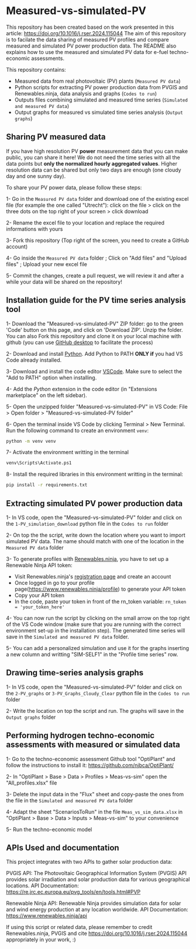 # Measured-vs-simulated-PV

This repository has been created based on the work presented in this article: https://doi.org/10.1016/j.rser.2024.115044 
The aim of this repository is to facilate the data sharing of measured PV profiles and compare measured and simulated PV power production data.
The README also explains how to use the measured and simulated PV data for e-fuel techno-economic assessments. 

This repository contains:
- Measured data from real photovoltaic (PV) plants (``Measured PV data``)
- Python scripts for extracting PV power production data from PVGIS and Renewables.ninja, data analysis and graphs (``Codes to run``)
- Outputs files combining simulated and measured time series (``Simulated and measured PV data``)
- Output graphs for measured vs simulated time series analysis (``Output graphs``)

## Sharing PV measured data

If you have high resolution PV **power** measurement data that you can make public, you can share it here!
We do not need the time series with all the data points but **only the normalized hourly aggregated values**. 
Higher resolution data can be shared but only two days are enough (one cloudy day and one sunny day).

To share your PV power data, please follow these steps:

1- Go in the ``Measured PV data`` folder and download one of the existing excel file (for example the one called "Utrecht"): click on the file > click on the three dots on the top right of your screen > click download

2- Rename the excel file to your location and replace the required informations with yours

3- Fork this repository (Top right of the screen, you need to create a GitHub account)

4- Go inside the ``Measured PV data`` folder ; Click on "Add files" and "Upload files" ; Upload your new excel file

5- Commit the changes, create a pull request, we will review it and after a while your data will be shared on the repository!

## Installation guide for the PV time series analysis tool

1- Download the "Measured-vs-simulated-PV" ZIP folder: go to the green 'Code' button on this page, and click on 'Download ZIP'. Unzip the folder. 
You can also Fork this repository and clone it on your local machine with github (you can use [GitHub desktop](https://desktop.github.com/download/) to facilitate the process) 

2- Download and install [Python](https://www.python.org/downloads/). Add Python to PATH **ONLY if** you had VS Code already installed.

3- Download and install the code editor [VSCode](https://code.visualstudio.com/). Make sure to select the "Add to PATH" option when installing. 

4- Add the *Python* extension in the code editor (in "Extensions marketplace" on the left sidebar).

5- Open the unzipped folder "Measured-vs-simulated-PV" in VS Code: File > Open folder > "Measured-vs-simulated-PV folder"

6- Open the terminal inside VS Code by clicking Terminal > New Terminal. Run the following command to create an environment ``venv``:

``` bash
python -m venv venv
```
7- Activate the environment writting in the terminal

``` bash
venv\Scripts\Activate.ps1
```

8- Install the required libraries in this environment writting in the terminal:

``` bash
pip install -r requirements.txt
```

## Extracting simulated PV power production data

1- In VS code, open the "Measured-vs-simulated-PV" folder and click on the ``1-PV_simulation_download`` python file in the ``Codes to run`` folder

2- On top the the script, write down the location where you want to import simulated PV data. The name should match with one of the location in the ``Measured PV data`` folder

3- To generate profiles with [Renewables.ninja](https://www.renewables.ninja/), you have to set up a Renewable Ninja API token:
- Visit Renewables.ninja's [registration page](https://www.renewables.ninja/register) and create an account
- Once logged in go to your profile page(https://www.renewables.ninja/profile) to generate your API token
- Copy your API token 
- In the code, paste your token in front of the rn_token variable: ``rn_token = 'your_token_here'``

4- You can now run the script by clicking on the small arrow on the top right of the VS Code window (make sure that you are running with the correct environment set-up in the installation step).
The generated time series will save in the ``Simulated and measured PV data`` folder. 

5- You can add a personalized simulation and use it for the graphs inserting a new column and writting "SIM-SELF1" in the "Profile time series" row.

## Drawing time-series analysis graphs

1- In VS code, open the "Measured-vs-simulated-PV" folder and click on the ``2-PV_graphs`` or ``3-PV_Graphs_Cloudy_Clear`` python file in the ``Codes to run`` folder

2- Write the location on top the script and run. The graphs will save in the ``Output graphs`` folder

## Performing hydrogen techno-economic assessments with measured or simulated data

1- Go to the techno-economic assessment Github tool "OptiPlant" and follow the instructions to install it: https://github.com/njbca/OptiPlant/ 

2- In "OptiPlant > Base > Data > Profiles > Meas-vs-sim" open the "All_profiles.xlsx" file

3- Delete the input data in the "Flux" sheet and copy-paste the ones from the file in the ``Simulated and measured PV data`` folder

4- Adapt the sheet "ScenariosToRun" in the file ``Meas_vs_sim_data.xlsx`` in "OptiPlant > Base > Data > Inputs > Meas-vs-sim" to your convenience

5- Run the techno-economic model

## APIs Used and documentation
This project integrates with two APIs to gather solar production data:

PVGIS API: The Photovoltaic Geographical Information System (PVGIS) API provides solar irradiation and solar production data for various geographical locations.
API Documentation: https://re.jrc.ec.europa.eu/pvg_tools/en/tools.html#PVP

Renewable Ninja API: Renewable Ninja provides simulation data for solar and wind energy production at any location worldwide.
API Documentation: https://www.renewables.ninja/api

If using this script or related data, please remember to credit Renewables.ninja, PVGIS and cite https://doi.org/10.1016/j.rser.2024.115044 appropriately in your work,  :)
